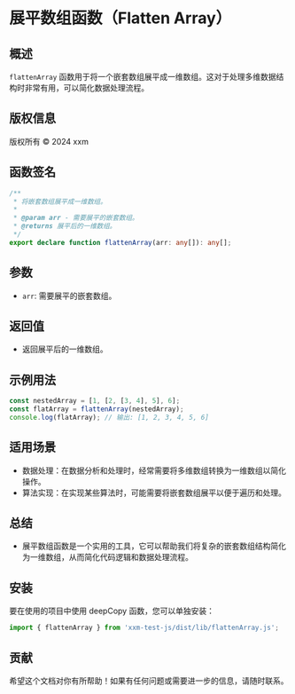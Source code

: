 # 展平数组函数（Flatten Array）

## 概述

`flattenArray` 函数用于将一个嵌套数组展平成一维数组。这对于处理多维数据结构时非常有用，可以简化数据处理流程。

## 版权信息

版权所有 © 2024 xxm

## 函数签名

```typescript
/**
 * 将嵌套数组展平成一维数组。
 * 
 * @param arr - 需要展平的嵌套数组。
 * @returns 展平后的一维数组。
 */
export declare function flattenArray(arr: any[]): any[];
```

## 参数
- `arr`: 需要展平的嵌套数组。

## 返回值
- 返回展平后的一维数组。

## 示例用法
```js
const nestedArray = [1, [2, [3, 4], 5], 6];
const flatArray = flattenArray(nestedArray);
console.log(flatArray); // 输出: [1, 2, 3, 4, 5, 6]
```

## 适用场景
- 数据处理：在数据分析和处理时，经常需要将多维数组转换为一维数组以简化操作。
- 算法实现：在实现某些算法时，可能需要将嵌套数组展平以便于遍历和处理。

## 总结
- 展平数组函数是一个实用的工具，它可以帮助我们将复杂的嵌套数组结构简化为一维数组，从而简化代码逻辑和数据处理流程。

## 安装
要在使用的项目中使用 deepCopy 函数，您可以单独安装：
```js
import { flattenArray } from 'xxm-test-js/dist/lib/flattenArray.js';
```

## 贡献
希望这个文档对你有所帮助！如果有任何问题或需要进一步的信息，请随时联系。